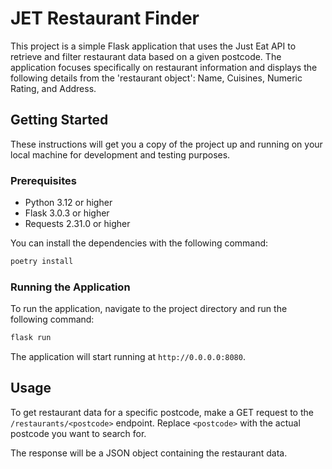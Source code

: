 # JET Restaurant Finder

This project is a simple Flask application that uses the Just Eat API to retrieve and filter restaurant data based on a given postcode. The application focuses specifically on restaurant information and displays the following details from the 'restaurant object': Name, Cuisines, Numeric Rating, and Address.

## Getting Started

These instructions will get you a copy of the project up and running on your local machine for development and testing purposes.

### Prerequisites

- Python 3.12 or higher
- Flask 3.0.3 or higher
- Requests 2.31.0 or higher

You can install the dependencies with the following command:

```bash
poetry install
```

### Running the Application

To run the application, navigate to the project directory and run the following command:

```bash
flask run
```

The application will start running at `http://0.0.0.0:8080`.

## Usage

To get restaurant data for a specific postcode, make a GET request to the `/restaurants/<postcode>` endpoint. Replace `<postcode>` with the actual postcode you want to search for.

The response will be a JSON object containing the restaurant data.
